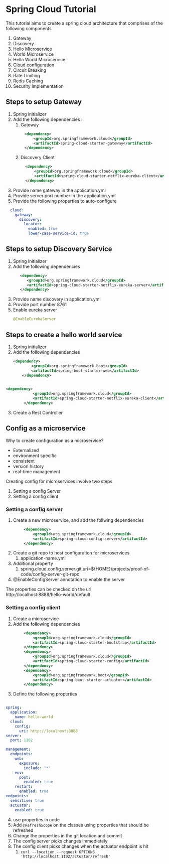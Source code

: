 # Spring Cloud Tutorial

This tutorial aims to create a spring cloud architecture that comprises of the following components
1. Gateway
2. Discovery
3. Hello Microservice
4. World Microservice
5. Hello World Microservice
6. Cloud configuration
7. Circuit Breaking
8. Rate Limiting
9. Redis Caching
10. Security implementation



## Steps to setup Gateway
1. Spring initializer
2. Add the following dependencies :
   1. Gateway
   ```xml
        <dependency>
            <groupId>org.springframework.cloud</groupId>
            <artifactId>spring-cloud-starter-gateway</artifactId>
        </dependency>
   ```
   2. Discovery Client
      ```xml
        <dependency>
            <groupId>org.springframework.cloud</groupId>
            <artifactId>spring-cloud-starter-netflix-eureka-client</artifactId>
        </dependency>
      ```
3. Provide name gateway in the application.yml
4. Provide server port number in the application.yml
5. Provide the following properties to auto-configure
```yaml
  cloud:
    gateway:
      discovery:
        locator:
          enabled: true
          lower-case-service-id: true
```
## Steps to setup Discovery Service
   1. Spring Initializer
   2. Add the following dependencies
      ```xml
         <dependency>
            <groupId>org.springframework.cloud</groupId>
            <artifactId>spring-cloud-starter-netflix-eureka-server</artifactId>
         </dependency>
   3. Provide name discovery in application.yml
   4. Provide port number 8761
   5. Enable eureka server
      ```java
      @EnableEurekaServer
        ```

## Steps to create a hello world service
1. Spring initializer
2. Add the following dependencies
    ```xml
   <dependency>
            <groupId>org.springframework.boot</groupId>
            <artifactId>spring-boot-starter-web</artifactId>
        </dependency>
        
   ```
   
```xml
<dependency>
            <groupId>org.springframework.cloud</groupId>
            <artifactId>spring-cloud-starter-netflix-eureka-client</artifactId>
        </dependency>
```
3. Create a Rest Controller

## Config as a microservice
Why to create configuration as a microservice?
- Externalized
- environment specific
- consistent
- version history
- real-time management

Creating config for microservices involve two steps
1. Setting a config Server
2. Setting a config client

### Setting a config server
1. Create a new microservice, and add the follwing dependencies
```xml
        <dependency>
            <groupId>org.springframework.cloud</groupId>
            <artifactId>spring-cloud-config-server</artifactId>
        </dependency>
```
2. Create a git repo to host configuration for microservices
   1. application-name.yml
3. Additional property 
   1. spring.cloud.config.server.git.uri=${HOME}/projects/proof-of-code/config-server-git-repo
4. @EnableConfigServer annotation to enable the server

The properties can be checked on the url  
http://localhost:8888/hello-world/default

### Setting a config client
1. Create a microservice
2. Add the following dependencies

```xml
        <dependency>
            <groupId>org.springframework.cloud</groupId>
            <artifactId>spring-cloud-starter-bootstrap</artifactId>
        </dependency>
        <dependency>
            <groupId>org.springframework.cloud</groupId>
            <artifactId>spring-cloud-starter-config</artifactId>
        </dependency>
        <dependency>
            <groupId>org.springframework.boot</groupId>
            <artifactId>spring-boot-starter-actuator</artifactId>
        </dependency>
 ```
3. Define the following properties
```yaml

spring:
  application:
    name: hello-world
  cloud:
    config:
      uri: http://localhost:8888
server:
  port: 1102

management:
  endpoints:
    web:
      exposure:
        include: "*"
    env:
      post:
        enabled: true
    restart:
      enabled: true
endpoints:
  sensitive: true
  actuator:
    enabled: true
```

4. use properties in code
5. Add `@RefreshScope` on the classes using properties that should be refreshed
6. Change the properties in the git location and commit
7. The config server picks changes immedietely
8. The config client picks changes when the actuator endpoint is hit
   1. ``curl --location --request OPTIONS 'http://localhost:1102/actuator/refresh'``
